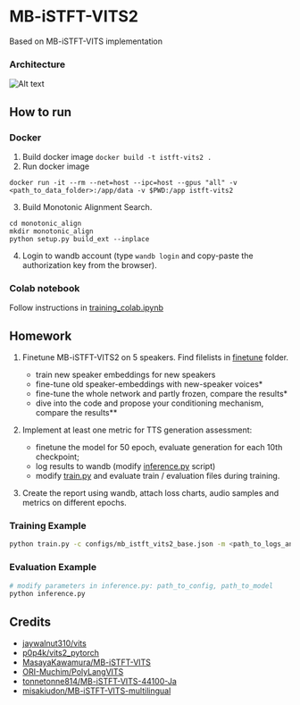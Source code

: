 # MB-iSTFT-VITS2

Based on MB-iSTFT-VITS implementation 


### Architecture

![Alt text](resources/image6.png)

[//]: # (A... [vits2_pytorch]&#40;https://github.com/p0p4k/vits2_pytorch&#41; and [MB-iSTFT-VITS]&#40;https://github.com/MasayaKawamura/MB-iSTFT-VITS&#41; hybrid... Gods, an abomination! Who created this atrocity?)

[//]: # ()
[//]: # (This is an experimental build. Does not guarantee performance, therefore. )

[//]: # ()
[//]: # (According to [shigabeev]&#40;https://github.com/shigabeev&#41;'s [experiment]&#40;https://github.com/FENRlR/MB-iSTFT-VITS2/issues/2&#41;, it can now dare claim the word SOTA for its performance &#40;at least for Russian&#41;.)
 
## How to run 

### Docker 

1. Build docker image `docker build -t istft-vits2 . `
2. Run docker image
```commandline
docker run -it --rm --net=host --ipc=host --gpus "all" -v <path_to_data_folder>:/app/data -v $PWD:/app istft-vits2 
```
3. Build Monotonic Alignment Search.
```commandline
cd monotonic_align
mkdir monotonic_align
python setup.py build_ext --inplace
```
4. Login to wandb account (type `wandb login` and copy-paste the authorization key from the browser).
### Colab notebook
Follow instructions in [training_colab.ipynb](training_colab.ipynb)

## Homework

1. Finetune MB-iSTFT-VITS2 on 5 speakers. Find filelists in [finetune](filelists/mipht/finetune) folder.

    - train new speaker embeddings for new speakers
    - fine-tune old speaker-embeddings with new-speaker voices*
    - fine-tune the whole network and partly frozen, compare the results*
    - dive into the code and propose your conditioning mechanism, compare the results**
   
2. Implement at least one metric for TTS generation assessment:

    - finetune the model for 50 epoch, evaluate generation for each 10th checkpoint;
    - log results to wandb (modify [inference.py](inference.py) script)
    - modify [train.py](train.py) and evaluate train / evaluation files during training. 
3. Create the report using wandb, attach loss charts, audio samples and metrics on different epochs.  
      

[//]: # (8. Edit [configurations]&#40;configs&#41; based on files and cleaners you used.)

[//]: # (## Setting json file in [configs]&#40;configs&#41;)

[//]: # (| Model | How to set up json file in [configs]&#40;configs&#41; | Sample of json file configuration|)

[//]: # (| :---: | :---: | :---: |)

[//]: # (| iSTFT-VITS2 | ```"istft_vits": true, ```<br>``` "upsample_rates": [8,8], ``` | istft_vits2_base.json |)

[//]: # (| MB-iSTFT-VITS2 | ```"subbands": 4,```<br>```"mb_istft_vits": true, ```<br>``` "upsample_rates": [4,4], ``` | mb_istft_vits2_base.json |)

[//]: # (| MS-iSTFT-VITS2 | ```"subbands": 4,```<br>```"ms_istft_vits": true, ```<br>``` "upsample_rates": [4,4], ``` | ms_istft_vits2_base.json |)

[//]: # (| Mini-iSTFT-VITS2 | ```"istft_vits": true, ```<br>``` "upsample_rates": [8,8], ```<br>```"hidden_channels": 96, ```<br>```"n_layers": 3,``` | mini_istft_vits2_base.json |)

[//]: # (| Mini-MB-iSTFT-VITS2 | ```"subbands": 4,```<br>```"mb_istft_vits": true, ```<br>``` "upsample_rates": [4,4], ```<br>```"hidden_channels": 96, ```<br>```"n_layers": 3,```<br>```"upsample_initial_channel": 256,``` | mini_mb_istft_vits2_base.json |)

### Training Example
```sh
python train.py -c configs/mb_istft_vits2_base.json -m <path_to_logs_and_ckpt_directory>
```

### Evaluation Example
```sh
# modify parameters in inference.py: path_to_config, path_to_model
python inference.py 
```

## Credits
- [jaywalnut310/vits](https://github.com/jaywalnut310/vits)
- [p0p4k/vits2_pytorch](https://github.com/p0p4k/vits2_pytorch)
- [MasayaKawamura/MB-iSTFT-VITS](https://github.com/MasayaKawamura/MB-iSTFT-VITS)
- [ORI-Muchim/PolyLangVITS](https://github.com/ORI-Muchim/PolyLangVITS)
- [tonnetonne814/MB-iSTFT-VITS-44100-Ja](https://github.com/tonnetonne814/MB-iSTFT-VITS-44100-Ja)
- [misakiudon/MB-iSTFT-VITS-multilingual](https://github.com/misakiudon/MB-iSTFT-VITS-multilingual)
